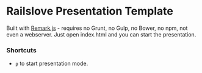 Railslove Presentation Template
===============================

Built with [Remark.js](https://github.com/gnab/remark) - requires no Grunt, no Gulp, no Bower, no npm, not even a webserver. Just open index.html and you can start the presentation.

### Shortcuts
+ `p` to start presentation mode.
